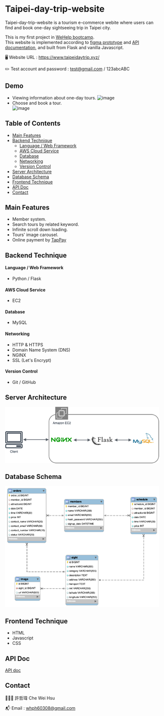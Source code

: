 
# Taipei-day-trip-website

Taipei-day-trip-website is a tourism e-commerce webite where users can find and book one-day sightseeing trip in Taipei city.

This is my first project in [WeHelp bootcamp](https://training.pada-x.com/wehelp/).</br> 
This website is implemented according to [figma prototype](https://www.figma.com/file/CeFwqBSbNWZbWz2ih4YS6z) and [API documentation](https://app.swaggerhub.com/apis-docs/padax/taipei-trip/1.0.0), and built from Flask and vanilla Javascript. 


🖥️ Website URL : https://www.taipeidaytrip.xyz/

✏️ Test account and password : test@gmail.com / 123abcABC



## Demo

- Viewing information about one-day tours.
![image](demo/demo1.gif) </br>
- Choose and book a tour.       
![image](demo/demo2.gif)


## Table of Contents

- [Main Features](#main-features)
- [Backend Technique](#backend-technique)
  - [Language / Web Framework](#language--web-framework)
  - [AWS Cloud Service](#aws-cloud-service)
  - [Database](#database)
  - [Networking](#networking)
  - [Version Control](#version-control)
- [Server Architecture](#server-architecture)
- [Database Schema](#database-schema)
- [Frontend Technique](#frontend-technique)
- [API Doc](#api-doc)
- [Contact](#contact)
## Main Features

- Member system.
- Search tours by related keyword.
- Infinite scroll down loading.
- Tours' image carousel.
- Online payment by [TapPay](https://www.tappaysdk.com/zh/)  
## Backend Technique

#### Language / Web Framework
- Python / Flask

#### AWS Cloud Service
- EC2

#### Database
- MySQL

#### Networking
- HTTP & HTTPS
- Domain Name System (DNS)
- NGINX
- SSL (Let's Encrypt)

#### Version Control
- Git / GitHub

## Server Architecture

![Logo](demo/archi.png)
## Database Schema

![Logo](demo/db.png)
## Frontend Technique

- HTML
- Javascript
- CSS
## API Doc

[API doc](https://app.swaggerhub.com/apis-docs/padax/taipei-trip/1.0.0)

## Contact

👨🏻‍💻 許哲瑋 Che Wei Hsu 

📬 Email : whph60308@gmail.com